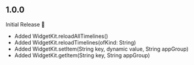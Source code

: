 ## 1.0.0

Initial Release 👑

- Added WidgetKit.reloadAllTimelines()
- Added WidgetKit.reloadTimelines(ofKind: String)
- Added WidgetKit.setItem(String key, dynamic value, String appGroup)
- Added WidgetKit.getItem(String key, String appGroup)
